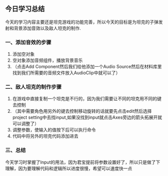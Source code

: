 ## **今日学习总结**
今天的学习内容主要还是坦克游戏的功能完善，所以今天的目标是为坦克的子弹发射和背景添加音效以及敌人坦克的制作.  

### 一、添加音效的步骤
1. 添加空对象
1. 空对象添加音频组件，播放背景音乐
1. （点击Add Component然后我们给他添加一个Audio Source然后在材料库里找到我们所需要的音频文件放入AudioClip中就可以了）
### 二、敌人坦克的制作步骤  

1. 在游戏中直接复制一个坦克是不行的，因为我们需要让不同的坦克用不同的键去控制
1. （其中需要角色用另外的键去控制移动旋转的话就要先点击edit然后选择project setting中去找input,如果没找到input就点击Axes旁边的箭头拓展开就可以调整了）
1. 调整参数，使输入的值按下后可以执行命令
1. 代码中将另外的坦克代码添加进去
### 三、总结  

今天学习时掌握了Input的用法，因为君宝提前将参数设置好了，所以只是做了下理解，因为要理解代码和逻辑所以进度很慢，希望可以速度快一点